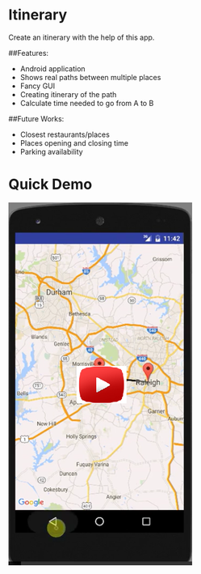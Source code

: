 # Itinerary

Create an itinerary with the help of this app.

##Features:
* Android application
* Shows real paths between multiple places
* Fancy GUI
* Creating itinerary of the path
* Calculate time needed to go from A to B

##Future Works:
* Closest restaurants/places
* Places opening and closing time
* Parking availability


# Quick Demo
[![ScreenShot](https://github.com/arnabsaha1011/mypackse/blob/master/Mar%201/Solution3/Itinerary/screenshots/version%201.0.png)](https://www.youtube.com/watch?v=Xr5GIIHF4_o)
